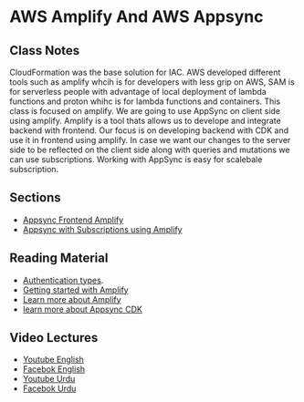 # AWS Amplify And AWS Appsync

## Class Notes

CloudFormation was the base solution for IAC. AWS developed different tools such as amplify whcih is for developers with less grip on AWS, SAM is for serverless people with advantage of local deployment of lambda functions and proton whihc is for lambda functions and containers. This class is focused on amplify. We are going to use AppSync on client side using amplify. Amplify is a tool thats allows us to develope and integrate backend with frontend. Our focus is on developing backend with CDK and use it in frontend using amplify.
In case we want our changes to the server side to be reflected on the client side along with queries and mutations we can use subscriptions. Working with AppSync is easy for scalebale subscription.

## Sections

- [Appsync Frontend Amplify](./step06_appsync_frontend_amplify)
- [Appsync with Subscriptions using Amplify](./step07_appsync_with_subscriptions_using_amplify)

## Reading Material

- [Authentication types](https://docs.aws.amazon.com/appsync/latest/devguide/security.html#aws-appsync-security).
- [Getting started with Amplify](https://docs.amplify.aws/lib/graphqlapi/getting-started/q/platform/ios)
- [Learn more about Amplify](https://docs.amplify.aws/)
- [learn more about Appsync CDK](https://docs.aws.amazon.com/cdk/api/latest/docs/aws-appsync-readme.html)

## Video Lectures

- [Youtube English](https://www.youtube.com/watch?v=6hBaplgwE8s)
- [Facebok English](https://www.facebook.com/zeeshanhanif/videos/10225312535665272)
- [Youtube Urdu](https://www.youtube.com/watch?v=paHnI88zXSQ)
- [Facebok Urdu](https://www.facebook.com/zeeshanhanif/videos/10225319812407186)
